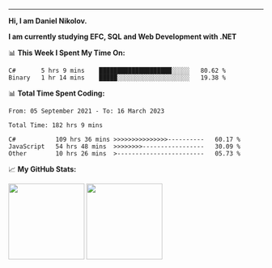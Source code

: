---
**Hi, I am Daniel Nikolov.**

**I am currently studying EFC, SQL and Web Development with .NET**

📊 **This Week I Spent My Time On:**
<!--START_SECTION:wakaweekly-->

```text
C#       5 hrs 9 mins    ████████████████████░░░░░   80.62 %
Binary   1 hr 14 mins    █████░░░░░░░░░░░░░░░░░░░░   19.38 %
```

<!--END_SECTION:wakaweekly-->

📊 **Total Time Spent Coding:**
<!--START_SECTION:waka-->

```text
From: 05 September 2021 - To: 16 March 2023

Total Time: 182 hrs 9 mins

C#           109 hrs 36 mins >>>>>>>>>>>>>>>----------   60.17 %
JavaScript   54 hrs 48 mins  >>>>>>>>-----------------   30.09 %
Other        10 hrs 26 mins  >------------------------   05.73 %
```

<!--END_SECTION:waka-->

📈 **My GitHub Stats:**

<p>
  <img height="150em" src="https://github-readme-stats.vercel.app/api?username=NikolovDaniel&show_icons=true&hide_border=true&&count_private=true&include_all_commits=true" />
  <img height="150em" src="https://github-readme-stats.vercel.app/api/top-langs/?username=NikolovDaniel&exclude_repo=KNN-Image-Classification&show_icons=true&hide_border=true&layout=compact&langs_count=8s"/>
</p>
